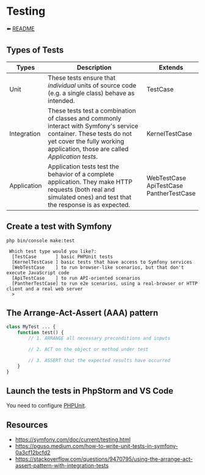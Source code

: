 # Testing

⬅️ [README](../README.md)

## Types of Tests

| Types        | Description                                                                                                                                                                                         | Extends                                       |
|--------------|-----------------------------------------------------------------------------------------------------------------------------------------------------------------------------------------------------|-----------------------------------------------|
| Unit         | These tests ensure that _individual_ units of source code (e.g. a single class) behave as intended.                                                                                                 | TestCase                                      |
| Integration  | These tests test a combination of classes and commonly interact with Symfony's service container. These tests do not yet cover the fully working application, those are called _Application tests_. | KernelTestCase                                |
| Application  | Application tests test the behavior of a complete application. They make HTTP requests (both real and simulated ones) and test that the response is as expected.                                    | WebTestCase<br>ApiTestCase<br>PantherTestCase |

## Create a test with Symfony

```
php bin/console make:test

 Which test type would you like?:
  [TestCase       ] basic PHPUnit tests
  [KernelTestCase ] basic tests that have access to Symfony services
  [WebTestCase    ] to run browser-like scenarios, but that don't execute JavaScript code
  [ApiTestCase    ] to run API-oriented scenarios
  [PantherTestCase] to run e2e scenarios, using a real-browser or HTTP client and a real web server
  >
```

## The Arrange-Act-Assert (AAA) pattern

```php
class MyTest ... {
    function test() {
        // 1. ARRANGE all necessary preconditions and inputs

        // 2. ACT on the object or method under test

        // 3. ASSERT that the expected results have occurred
    }
}
```

## Launch the tests in PhpStorm and VS Code

You need to configure [PHPUnit](configure/configure-phpunit.md).

## Resources

- https://symfony.com/doc/current/testing.html
- https://pguso.medium.com/how-to-write-unit-tests-in-symfony-0a3cf12bcfd2
- https://stackoverflow.com/questions/9470795/using-the-arrange-act-assert-pattern-with-integration-tests
